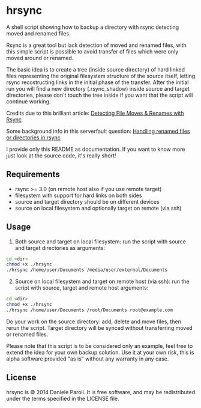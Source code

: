 hrsync
======

A shell script showing how to backup a directory with rsync detecting moved and renamed files.

Rsync is a great tool but lack detection of moved and renamed files, with this simple script is possible to avoid transfer of files which were only moved around or renamed.

The basic idea is to create a tree (inside source directory) of hard linked files representing the original filesystem structure of the source itself, letting rsync recostructing links in the initial phase of the transfer.
After the initial run you will find a new directory (.rsync_shadow) inside source and target directories, please don't touch the tree inside if you want that the script will continue working. 

Credits due to this brilliant article: [Detecting File Moves & Renames with Rsync](http://lincolnloop.com/blog/detecting-file-moves-renames-rsync/).

Some background info in this serverfault question: [Handling renamed files or directories in rsync](http://serverfault.com/q/489289/220035)

I provide only this README as documentation. If you want to know more just look at the source code, it's really short!

Requirements
------------

* rsync >= 3.0 (on remote host also if you use remote target)
* filesystem with support for hard links on both sides
* source and target directory should be on different devices
* source on local filesystem and optionally target on remote (via ssh)

Usage
-------

1) Both source and target on local filesystem: run the script with source and target directories as arguments:

```sh
cd <dir>
chmod +x ./hrsync
./hrsync /home/user/Documents /media/user/external/Documents
```
2) Source on local filesystem and target on remote host (via ssh): run the script with source, target and remote host arguments:

```sh
cd <dir>
chmod +x ./hrsync
./hrsync /home/user/Documents /root/Documents root@example.com
```

Do your work on the source directory: add, delete and move files, then rerun the script. 
Target directory will be synced without transferring moved or renamed files.

Please note that this script is to be considered only an example, feel free to extend the idea for your own backup solution.
Use it at your own risk, this is alpha software provided "as is" without any warranty in any case.

License
-------

hrsync is © 2014 Daniele Paroli. It is free software, and may be redistributed under the terms specified in the LICENSE file.

